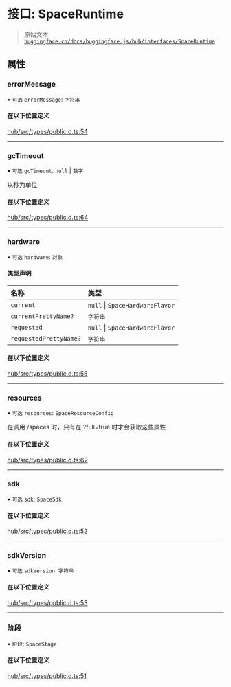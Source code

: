 # 接口: SpaceRuntime

> 原始文本: [`huggingface.co/docs/huggingface.js/hub/interfaces/SpaceRuntime`](https://huggingface.co/docs/huggingface.js/hub/interfaces/SpaceRuntime)

## 属性

### errorMessage

• `可选` `errorMessage`: `字符串`

#### 在以下位置定义

[hub/src/types/public.d.ts:54](https://github.com/huggingface/huggingface.js/blob/main/packages/hub/src/types/public.d.ts#L54)

* * *

### gcTimeout

• `可选` `gcTimeout`: `null` | `数字`

以秒为单位

#### 在以下位置定义

[hub/src/types/public.d.ts:64](https://github.com/huggingface/huggingface.js/blob/main/packages/hub/src/types/public.d.ts#L64)

* * *

### hardware

• `可选` `hardware`: `对象`

#### 类型声明

| 名称 | 类型 |
| :-- | :-- |
| `current` | `null` &#124; `SpaceHardwareFlavor` |
| `currentPrettyName?` | `字符串` |
| `requested` | `null` &#124; `SpaceHardwareFlavor` |
| `requestedPrettyName?` | `字符串` |

#### 在以下位置定义

[hub/src/types/public.d.ts:55](https://github.com/huggingface/huggingface.js/blob/main/packages/hub/src/types/public.d.ts#L55)

* * *

### resources

• `可选` `resources`: `SpaceResourceConfig`

在调用 /spaces 时，只有在 ?full=true 时才会获取这些属性

#### 在以下位置定义

[hub/src/types/public.d.ts:62](https://github.com/huggingface/huggingface.js/blob/main/packages/hub/src/types/public.d.ts#L62)

* * *

### sdk

• `可选` `sdk`: `SpaceSdk`

#### 在以下位置定义

[hub/src/types/public.d.ts:52](https://github.com/huggingface/huggingface.js/blob/main/packages/hub/src/types/public.d.ts#L52)

* * *

### sdkVersion

• `可选` `sdkVersion`: `字符串`

#### 在以下位置定义

[hub/src/types/public.d.ts:53](https://github.com/huggingface/huggingface.js/blob/main/packages/hub/src/types/public.d.ts#L53)

* * *

### 阶段

• `阶段`: `SpaceStage`

#### 在以下位置定义

[hub/src/types/public.d.ts:51](https://github.com/huggingface/huggingface.js/blob/main/packages/hub/src/types/public.d.ts#L51)
